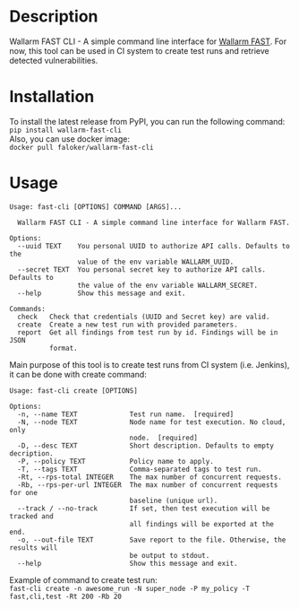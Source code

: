 # Description     
Wallarm FAST CLI - A simple command line interface for [Wallarm FAST](https://wallarm.com/products/fast/). For now, this tool can be used in CI system to create test runs and retrieve detected vulnerabilities.

# Installation
To install the latest release from PyPI, you can run the following command:   
`pip install wallarm-fast-cli`   
Also, you can use docker image:   
`docker pull faloker/wallarm-fast-cli`

# Usage
```
Usage: fast-cli [OPTIONS] COMMAND [ARGS]...

  Wallarm FAST CLI - A simple command line interface for Wallarm FAST.

Options:
  --uuid TEXT    You personal UUID to authorize API calls. Defaults to the
                 value of the env variable WALLARM_UUID.
  --secret TEXT  You personal secret key to authorize API calls. Defaults to
                 the value of the env variable WALLARM_SECRET.
  --help         Show this message and exit.

Commands:
  check   Check that credentials (UUID and Secret key) are valid.
  create  Create a new test run with provided parameters.
  report  Get all findings from test run by id. Findings will be in JSON
          format.
```

Main purpose of this tool is to create test runs from CI system (i.e. Jenkins), it can be done with create command:
```
Usage: fast-cli create [OPTIONS]

Options:
  -n, --name TEXT             Test run name.  [required]
  -N, --node TEXT             Node name for test execution. No cloud, only
                              node.  [required]
  -D, --desc TEXT             Short description. Defaults to empty decription.
  -P, --policy TEXT           Policy name to apply.
  -T, --tags TEXT             Comma-separated tags to test run.
  -Rt, --rps-total INTEGER    The max number of concurrent requests.
  -Rb, --rps-per-url INTEGER  The max number of concurrent requests for one
                              baseline (unique url).
  --track / --no-track        If set, then test execution will be tracked and
                              all findings will be exported at the end.
  -o, --out-file TEXT         Save report to the file. Otherwise, the results will
                              be output to stdout.
  --help                      Show this message and exit.
```
Example of command to create test run:   
`fast-cli create -n awesome_run -N super_node -P my_policy -T fast,cli,test -Rt 200 -Rb 20`